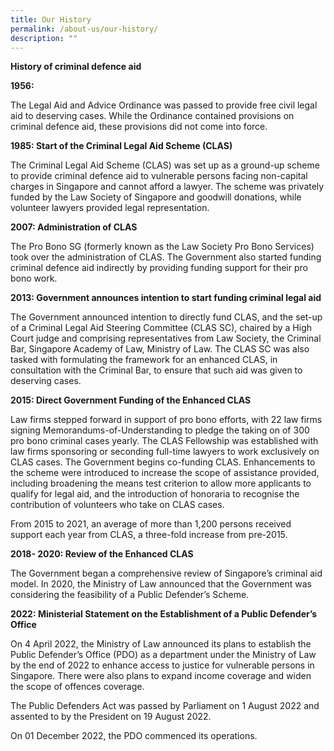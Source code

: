 ```yaml
---
title: Our History
permalink: /about-us/our-history/
description: ""
---
```

**History of criminal defence aid**

**1956:**

The Legal Aid and Advice Ordinance was passed to provide free civil legal aid to deserving cases. While the Ordinance contained provisions on criminal defence aid, these provisions did not come into force. 

**1985: Start of the Criminal Legal Aid Scheme (CLAS)**

The Criminal Legal Aid Scheme (CLAS) was set up as a ground-up scheme to provide criminal defence aid to vulnerable persons facing non-capital charges in Singapore and cannot afford a lawyer. The scheme was privately funded by the Law Society of Singapore and goodwill donations, while volunteer lawyers provided legal representation.

**2007: Administration of CLAS**

The Pro Bono SG (formerly known as the Law Society Pro Bono Services) took over the administration of CLAS. The Government also started funding criminal defence aid indirectly by providing funding support for their pro bono work.

**2013: Government announces intention to start funding criminal legal aid**

The Government announced intention to directly fund CLAS, and the set-up of a Criminal Legal Aid Steering Committee (CLAS SC), chaired by a High Court judge and comprising representatives from Law Society, the Criminal Bar, Singapore Academy of Law, Ministry of Law. The CLAS SC was also tasked with formulating the framework for an enhanced CLAS, in consultation with the Criminal Bar, to ensure that such aid was given to deserving cases.

**2015: Direct Government Funding of the Enhanced CLAS**

Law firms stepped forward in support of pro bono efforts, with 22 law firms signing Memorandums-of-Understanding to pledge the taking on of 300 pro bono criminal cases yearly. The CLAS Fellowship was established with law firms sponsoring or seconding full-time lawyers to work exclusively on CLAS cases.
The Government begins co-funding CLAS.  Enhancements to the scheme were introduced to increase the scope of assistance provided, including broadening the means test criterion to allow more applicants to qualify for legal aid, and the introduction of honoraria to recognise the contribution of volunteers who take on CLAS cases. 

From 2015 to 2021, an average of more than 1,200 persons received support each year from CLAS, a three-fold increase from pre-2015. 

**2018- 2020: Review of the Enhanced CLAS**

The Government began a comprehensive review of Singapore’s criminal aid model. In 2020, the Ministry of Law announced that the Government was considering the feasibility of a Public Defender’s Scheme.

**2022: Ministerial Statement on the Establishment of a Public Defender’s Office**

On 4 April 2022, the Ministry of Law announced its plans to establish the Public Defender’s Office (PDO) as a department under the Ministry of Law by the end of 2022 to enhance access to justice for vulnerable persons in Singapore. There were also plans to expand income coverage and widen the scope of offences coverage.  

The Public Defenders Act was passed by Parliament on 1 August 2022 and assented to by the President on 19 August 2022.

On 01 December 2022, the PDO commenced its operations.